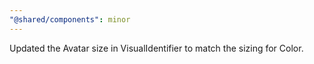 ```yaml
---
"@shared/components": minor
---
```


Updated the Avatar size in VisualIdentifier to match the sizing for Color.
